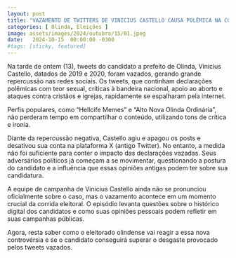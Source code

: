 ```yaml
---
layout: post
title: "VAZAMENTO DE TWITTERS DE VINICIUS CASTELLO CAUSA POLÊMICA NA CORRIDA PELA PREFEITURA DE OLINDA"
categories: [ Olinda, Eleições ]
image: assets/images/2024/outubro/15/01.jpeg
date:   2024-10-15  00:00:00 -0300
#tags: [sticky, featured]
---
```

Na tarde de ontem (13), tweets do candidato a prefeito de Olinda, Vinicius Castello, datados de 2019 e 2020, foram vazados, gerando grande repercussão nas redes sociais. Os tweets, que continham declarações polêmicas com teor sexual, críticas à bandeira nacional, apoio ao aborto e ataques contra cristãos e igrejas, rapidamente se espalharam pela internet.

Perfis populares, como “Hellcife Memes” e “Alto Nova Olinda Ordinária”, não perderam tempo em compartilhar o conteúdo, utilizando tons de crítica e ironia.

Diante da repercussão negativa, Castello agiu e apagou os posts e desativou sua conta na plataforma X (antigo Twitter). No entanto, a medida não foi suficiente para conter o impacto das declarações vazadas. Seus adversários políticos já começam a se movimentar, questionando a postura do candidato e a influência que essas opiniões antigas podem ter sobre sua candidatura.

A equipe de campanha de Vinicius Castello ainda não se pronunciou oficialmente sobre o caso, mas o vazamento acontece em um momento crucial da corrida eleitoral. O episódio levanta questões sobre o histórico digital dos candidatos e como suas opiniões pessoais podem refletir em suas campanhas públicas.

Agora, resta saber como o eleitorado olindense vai reagir a essa nova controvérsia e se o candidato conseguirá superar o desgaste provocado pelos tweets vazados.